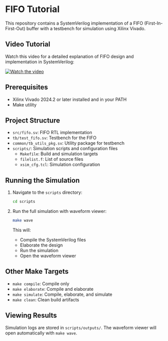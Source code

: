 # FIFO Tutorial

This repository contains a SystemVerilog implementation of a FIFO (First-In-First-Out) buffer with a testbench for simulation using Xilinx Vivado.

## Video Tutorial

Watch this video for a detailed explanation of FIFO design and implementation in SystemVerilog:


[![Watch the video](https://img.youtube.com/vi/U54oiMhJSIo/0.jpg)](https://www.youtube.com/watch?v=U54oiMhJSIo)

## Prerequisites

- Xilinx Vivado 2024.2 or later installed and in your PATH
- Make utility

## Project Structure

- `src/fifo.sv`: FIFO RTL implementation
- `tb/test_fifo.sv`: Testbench for the FIFO
- `common/tb_utils_pkg.sv`: Utility package for testbench
- `scripts/`: Simulation scripts and configuration files
  - `Makefile`: Build and simulation targets
  - `filelist.f`: List of source files
  - `xsim_cfg.tcl`: Simulation configuration

## Running the Simulation

1. Navigate to the `scripts` directory:
   ```bash
   cd scripts
   ```

2. Run the full simulation with waveform viewer:
   ```bash
   make wave
   ```

   This will:
   - Compile the SystemVerilog files
   - Elaborate the design
   - Run the simulation
   - Open the waveform viewer

## Other Make Targets

- `make compile`: Compile only
- `make elaborate`: Compile and elaborate
- `make simulate`: Compile, elaborate, and simulate
- `make clean`: Clean build artifacts

## Viewing Results

Simulation logs are stored in `scripts/outputs/`. The waveform viewer will open automatically with `make wave`.